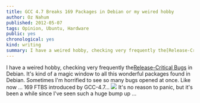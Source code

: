 ```yaml
---
title: GCC 4.7 Breaks 169 Packages in Debian or my weired hobby
author: Oz Nahum
published: 2012-05-07
tags: Opinion, Ubuntu, Hardware
public: yes
chronological: yes
kind: writing 
summary: I have a weired hobby, checking very frequently the[Release-Critical Bugs](http://bugs.debian.org/release-critical/) in Debian.
---
```


I have a weired hobby, checking very frequently the[Release-Critical Bugs](http://bugs.debian.org/release-critical/) in Debian.
It's kind of a magic window to all this wonderful packages found in
Debian. Sometimes I'm horrified to see so many bugs opened at once. Like
now ... 169 FTBS introduced by GCC-4.7...
[![](http://4.bp.blogspot.com/-D5GzPrD6LE4/T6gysDdA9-I/AAAAAAAAB88/8XbhlPY1D78/s320/Screenshot-5.png)](http://4.bp.blogspot.com/-D5GzPrD6LE4/T6gysDdA9-I/AAAAAAAAB88/8XbhlPY1D78/s1600/Screenshot-5.png)
It's no reason to panic, but it's been a while since I've seen such a
huge bump up ...

